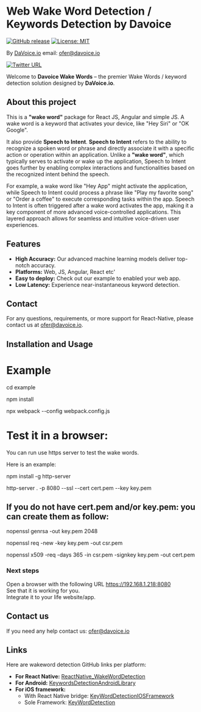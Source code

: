 # Web Wake Word Detection / Keywords Detection by Davoice

[![GitHub release](https://img.shields.io/github/release/frymanofer/KeyWordDetectionIOSFramework.svg)](https://github.com/frymanofer/KeyWordDetectionIOSFramework/releases)
[![License: MIT](https://img.shields.io/badge/License-MIT-yellow.svg)](https://opensource.org/licenses/MIT)


By [DaVoice.io](https://davoice.io) email: ofer@davoice.io

[![Twitter URL](https://img.shields.io/twitter/url?style=social&url=https%3A%2F%2Ftwitter.com%2FDaVoiceAI)](https://twitter.com/DaVoiceAI)


Welcome to **Davoice Wake Words** – the premier Wake Words / keyword detection solution designed by **DaVoice.io**.

## About this project

This is a **"wake word"** package for React JS, Angular and simple JS. A wake word is a keyword that activates your device, like "Hey Siri" or "OK Google".

It also provide **Speech to Intent**. **Speech to Intent** refers to the ability to recognize a spoken word or phrase
and directly associate it with a specific action or operation within an application. Unlike a **"wake word"**, which typically serves to activate or wake up the application,
Speech to Intent goes further by enabling complex interactions and functionalities based on the recognized intent behind the speech.

For example, a wake word like "Hey App" might activate the application, while Speech
to Intent could process a phrase like "Play my favorite song" or "Order a coffee" to
execute corresponding tasks within the app.
Speech to Intent is often triggered after a wake word activates the app, making it a key
component of more advanced voice-controlled applications. This layered approach allows for
seamless and intuitive voice-driven user experiences.


## Features

- **High Accuracy:** Our advanced machine learning models deliver top-notch accuracy.
- **Platforms:** Web, JS, Angular, React etc'
- **Easy to deploy:** Check out our example to enabled your web app.
- **Low Latency:** Experience near-instantaneous keyword detection.

## Contact

For any questions, requirements, or more support for React-Native, please contact us at ofer@davoice.io.

## Installation and Usage

# Example
cd example

npm install

npx webpack --config webpack.config.js

# Test it in a browser:
You can run use https server to test the wake words.

Here is an example:

npm install -g http-server

http-server . -p 8080 --ssl --cert cert.pem --key key.pem

## If you do not have cert.pem and/or key.pem: you can create them as follow:

nopenssl genrsa -out key.pem 2048

nopenssl req -new -key key.pem -out csr.pem

nopenssl x509 -req -days 365 -in csr.pem -signkey key.pem -out cert.pem

### Next steps
Open a browser with the following URL https://192.168.1.218:8080 <br>
See that it is working for you.<br>
Integrate it to your life website/app.<br>

## Contact us
If you need any help contact us: ofer@davoice.io

## Links

Here are wakeword detection GitHub links per platform:

- **For React Native:** [ReactNative_WakeWordDetection](https://github.com/frymanofer/ReactNative_WakeWordDetection)
- **For Android:** [KeywordsDetectionAndroidLibrary](https://github.com/frymanofer/KeywordsDetectionAndroidLibrary)
- **For iOS framework:** 
  - With React Native bridge: [KeyWordDetectionIOSFramework](https://github.com/frymanofer/KeyWordDetectionIOSFramework)
  - Sole Framework: [KeyWordDetection](https://github.com/frymanofer/KeyWordDetection)
